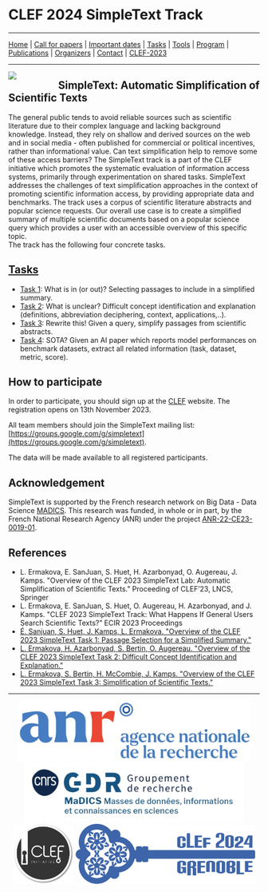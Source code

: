 # CLEF 2024 SimpleText Track

---

[Home](./) | [Call for papers](../en/CFP.md) | [Important dates](../en/dates.md) | [Tasks](../en/tasks.md)  | [Tools](../en/tools.md) | 
[Program](../en/program.md) | [Publications](../en/publications.md) | [Organizers](../en/organizers.md) | [Contact](../en/contact.md) | [CLEF-2023](https://simpletext-project.com/2023/clef/)

---

<img align="left" src="https://github.com/simpletext-madics/2021/blob/main/clef/simpletext-logo-blue.png?raw=true" width="100"/>  

## SimpleText: Automatic Simplification of Scientific Texts

The general public tends to avoid reliable sources such as scientific literature due to their complex language and lacking background knowledge. Instead, they rely on shallow and derived sources on the web and in social media - often published for commercial or political incentives, rather than informational value. Can text simplification help to remove some of these access barriers? The SimpleText track is a part of the CLEF initiative which promotes the systematic evaluation of information access systems, primarily through experimentation on shared tasks. SimpleText addresses the challenges of text simplification approaches in the context of promoting scientific information access, by providing appropriate data and benchmarks. The track uses a corpus of scientific literature abstracts and popular science requests. Our overall use case is to create a simplified summary of multiple scientific documents based on a popular science query which provides a user with an accessible overview of this specific topic.  
The track has the following four concrete tasks.
 
## [Tasks](../en/tasks.md)
- [Task 1](../en/tasks.md): What is in (or out)? Selecting passages to include in a simplified summary.
- [Task 2](../en/tasks.md): What is unclear? Difficult concept identification and explanation (definitions, abbreviation deciphering, context, applications,..).
- [Task 3](../en/tasks.md): Rewrite this! Given a query, simplify passages from scientific abstracts.
- [Task 4](../en/tasks.md): SOTA? Given an AI paper which reports model performances on benchmark datasets, extract all related information (task, dataset, metric, score).

## How to participate
In order to participate, you should sign up at the [CLEF](https://clef2024.clef-initiative.eu/index.php) website. The registration opens on 13th November 2023.

All team members should join the SimpleText mailing list:
[https://groups.google.com/g/simpletext](https://groups.google.com/g/simpletext). 

The data will be made available to all registered participants.

## Acknowledgement  

SimpleText is supported by the French research network on Big Data - Data Science [MADICS](https://www.madics.fr/). This research was funded, in whole or in part, by the French National Research Agency (ANR) under the project [ANR-22-CE23-0019-01](https://anr.fr/Project-ANR-22-CE23-0019).

## References  

- L. Ermakova, E. SanJuan, S. Huet, H. Azarbonyad, O. Augereau, J. Kamps. "Overview of the CLEF 2023 SimpleText Lab: Automatic Simplification of Scientific Texts." Proceeding of CLEF’23, LNCS, Springer
- L. Ermakova, E. SanJuan, S. Huet, O. Augereau, H. Azarbonyad, and J. Kamps. "CLEF 2023 SimpleText Track: What Happens If General Users Search Scientific Texts?” ECIR 2023 Proceedings
- [É. Sanjuan, S. Huet, J. Kamps, L. Ermakova. "Overview of the CLEF 2023 SimpleText Task 1: Passage Selection for a Simplified Summary."](https://www.dei.unipd.it/~faggioli/temp/CLEF2023-proceedings/paper-238.pdf)
- [L. Ermakova, H. Azarbonyad, S. Bertin, O. Augereau. "Overview of the CLEF 2023 SimpleText Task 2: Difficult Concept Identification and Explanation."](https://www.dei.unipd.it/~faggioli/temp/CLEF2023-proceedings/paper-239.pdf)
- [L. Ermakova, S. Bertin, H. McCombie, J. Kamps. "Overview of the CLEF 2023 SimpleText Task 3: Simplification of Scientific Texts."](https://www.dei.unipd.it/~faggioli/temp/CLEF2023-proceedings/paper-240.pdf)

---


<div align="center">
 <a href="https://anr.fr/Projet-ANR-22-CE23-0019"><img src="../img/ANR-logo-2021-complet.jpg" height="120"></a>
 <a href="https://www.madics.fr/actions/simpletext/"><img src="../img/Logo-CNRS-MaDICS.jpg" height="120"></a>
 <a href="https://www.clef-initiative.eu/"><img src="../img/clef-logo.png" height="120"></a>
 <a href="https://clef2024.clef-initiative.eu/"><img src="../img/clef2024.png" height="120"></a>
</div>
